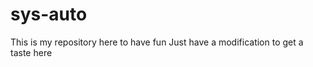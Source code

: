 sys-auto
========

This is my repository here to have fun
Just have a modification to get a taste here
